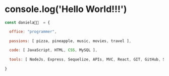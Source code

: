 # console.log('Hello World!!!') 

```javascript
const daniela👋😄  = {

  office: "programmer",
  
  passions: [ pizza, pineapple, music, movies, travel ],
  
  code: [ JavaScript, HTML, CSS, MySQL ],
  
  tools: [ NodeJs, Express, Sequelize, APIs, MVC, React, GIT, GitHub, SCRUM ],
  
}
```

<!--
**DanielaCalisaya/DanielaCalisaya** is a ✨ _special_ ✨ repository because its `README.md` (this file) appears on your GitHub profile.

Here are some ideas to get you started:

- 🔭 I’m currently working on ...
- 🌱 I’m currently learning ...
- 👯 I’m looking to collaborate on ...
- 🤔 I’m looking for help with ...
- 💬 Ask me about ...
- 📫 How to reach me: ...
- 😄 Pronouns: ...
- ⚡ Fun fact: ...
👋😄 
challenge: "I am doing the #100DaysOfCode challenge focused on react and typescript"

<img src="https://media.giphy.com/media/mGcNjsfWAjY5AEZNw6/giphy.gif" width="50"></h2>

<iframe src="https://giphy.com/embed/xT1R9yaseVFXRjcFsA" width="480" height="360" frameBorder="0" class="giphy-embed" allowFullScreen></iframe><p><a href="https://giphy.com/gifs/heyarnold-nickelodeon-hey-arnold-xT1R9yaseVFXRjcFsA">via GIPHY</a></p>
-->
